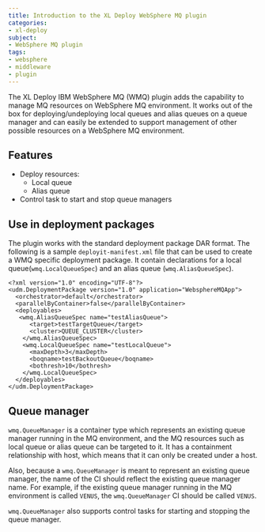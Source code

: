 ```yaml
---
title: Introduction to the XL Deploy WebSphere MQ plugin
categories:
- xl-deploy
subject:
- WebSphere MQ plugin
tags:
- websphere
- middleware
- plugin
---
```


The XL Deploy IBM WebSphere MQ (WMQ) plugin adds the capability to manage MQ resources on WebSphere MQ environment. It works out of the box for deploying/undeploying local queues and alias queues on a queue manager and can easily be extended to support management of other possible resources on a WebSphere MQ environment.

## Features

* Deploy resources:
	* Local queue
	* Alias queue
* Control task to start and stop queue managers

## Use in deployment packages

The plugin works with the standard deployment package DAR format. The following is a sample `deployit-manifest.xml` file that can be used to create a WMQ specific deployment package. It contain declarations for a local queue(`wmq.LocalQueueSpec`) and an alias queue (`wmq.AliasQueueSpec`).

    <?xml version="1.0" encoding="UTF-8"?>
    <udm.DeploymentPackage version="1.0" application="WebsphereMQApp">
      <orchestrator>default</orchestrator>
      <parallelByContainer>false</parallelByContainer>
      <deployables>
       <wmq.AliasQueueSpec name="testAliasQueue">
          <target>testTargetQueue</target>
          <cluster>QUEUE_CLUSTER</cluster>
        </wmq.AliasQueueSpec>
        <wmq.LocalQueueSpec name="testLocalQueue">
          <maxDepth>3</maxDepth>
          <boqname>testBackoutQueue</boqname>
          <bothresh>10</bothresh>
        </wmq.LocalQueueSpec>
      </deployables>
    </udm.DeploymentPackage>

## Queue manager

`wmq.QueueManager` is a container type which represents an existing queue manager running in the MQ environment, and the MQ resources such as local queue or alias queue can be targeted to it. It has a containment relationship with host, which means that it can only be created under a host. 

Also, because a `wmq.QueueManager` is meant to represent an existing queue manager, the name of the CI should reflect the existing queue manager name. For example, if the existing queue manager running in the MQ environment is called `VENUS`, the `wmq.QueueManager` CI should be called `VENUS`.

`wmq.QueueManager` also supports control tasks for starting and stopping the queue manager.
